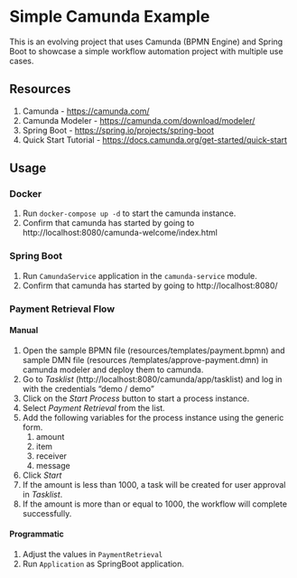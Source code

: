 # Simple Camunda Example

This is an evolving project that uses Camunda (BPMN Engine) and Spring Boot to showcase 
a simple workflow automation project with multiple use cases.

## Resources
1. Camunda - https://camunda.com/
1. Camunda Modeler - https://camunda.com/download/modeler/
1. Spring Boot - https://spring.io/projects/spring-boot
1. Quick Start Tutorial - https://docs.camunda.org/get-started/quick-start

## Usage
### Docker
1. Run `docker-compose up -d` to start the camunda instance.
1. Confirm that camunda has started by going to http://localhost:8080/camunda-welcome/index.html

### Spring Boot
1. Run `CamundaService` application in the `camunda-service` module.
1. Confirm that camunda has started by going to http://localhost:8080/

### Payment Retrieval Flow
#### Manual
1. Open the sample BPMN file (resources/templates/payment.bpmn) and sample DMN file (resources
/templates/approve-payment.dmn) in camunda modeler and deploy them to camunda.
1. Go to *Tasklist* (http://localhost:8080/camunda/app/tasklist) and log in with the credentials “demo / demo”
1. Click on the *Start Process* button to start a process instance. 
1. Select *Payment Retrieval* from the list. 
1. Add the following variables for the process instance using the generic form.
    1. amount
    1. item
    1. receiver
    1. message
1. Click *Start*
1. If the amount is less than 1000, a task will be created for user approval in *Tasklist*.
1. If the amount is more than or equal to 1000, the workflow will complete successfully.

#### Programmatic
1. Adjust the values in `PaymentRetrieval`
2. Run `Application` as SpringBoot application.